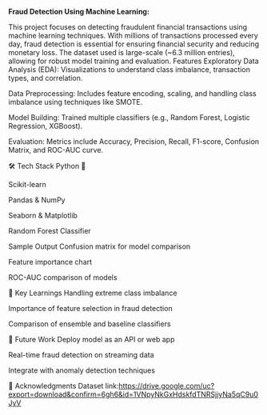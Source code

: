 **Fraud Detection Using Machine Learning:**

This project focuses on detecting fraudulent financial transactions using machine learning techniques. With millions of transactions processed every day, fraud detection is essential for ensuring financial security and reducing monetary loss. The dataset used is large-scale (~6.3 million entries), allowing for robust model training and evaluation.
Features
Exploratory Data Analysis (EDA): Visualizations to understand class imbalance, transaction types, and correlation.

Data Preprocessing: Includes feature encoding, scaling, and handling class imbalance using techniques like SMOTE.

Model Building: Trained multiple classifiers (e.g., Random Forest, Logistic Regression, XGBoost).

Evaluation: Metrics include Accuracy, Precision, Recall, F1-score, Confusion Matrix, and ROC-AUC curve.

🛠️ Tech Stack
Python 🐍

Scikit-learn

Pandas & NumPy

Seaborn & Matplotlib

Random Forest Classifier

Sample Output
Confusion matrix for model comparison

Feature importance chart

ROC-AUC comparison of models

🧠 Key Learnings
Handling extreme class imbalance

Importance of feature selection in fraud detection

Comparison of ensemble and baseline classifiers

📎 Future Work
Deploy model as an API or web app

Real-time fraud detection on streaming data

Integrate with anomaly detection techniques

📌 Acknowledgments
Dataset link:https://drive.google.com/uc?export=download&confirm=6gh6&id=1VNpyNkGxHdskfdTNRSjjyNa5qC9u0JyV
